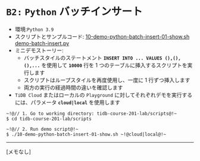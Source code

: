 # `B2:` `Python` バッチインサート
+ 環境:`Python 3.9`
+ スクリプトとサンプルコード:
[10-demo-python-batch-insert-01-show.sh](https://github.com/pingcap/tidb-course-201-lab/blob/master/scripts/10-demo-python-batch-insert-01-show.sh)
[demo-batch-insert.py](https://github.com/pingcap/tidb-course-201-lab/blob/master/scripts/demo-batch-insert.py)
+ ミニデモストーリー:
  + バッチスタイルのステートメント **`INSERT INTO ... VALUES (),(),(),...`** を使用して **`10000`** 行を 1 つのテーブルに挿入するスクリプトを実行します
  + スクリプトはループスタイルを再度使用し、一度に 1 行ずつ挿入します
  + 両方の実行の経過時間の違いを確認します
+ `TiDB Cloud` またはローカルの `Playground` に対してそれぞれデモを実行するには、パラメータ **`cloud|local`** を使用します
```
~!@// 1. Go to working directory: tidb-course-201-lab/scripts@!~
$ cd tidb-course-201-lab/scripts

~!@// 2. Run demo script@!~
$ ./10-demo-python-batch-insert-01-show.sh ~!@cloud|local@!~
```
-------------------------------------------------------------
[メモなし]